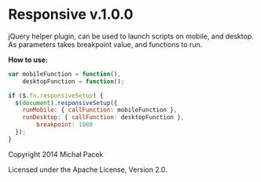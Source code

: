 # Responsive v.1.0.0

jQuery helper plugin, can be used to launch scripts on mobile, and desktop. As parameters takes breakpoint value, and functions to run.

**How to use:**

``` JavaScript
var mobileFunction = function(),
	desktopFunction = function();

if ($.fn.responsiveSetup) {
  $(document).responsiveSetup({
    runMobile: { callFunction: mobileFunction },
    runDesktop: { callFunction: desktopFunction },
		breakpoint: 1080
  });
}
```

Copyright 2014 Michał Pacek

Licensed under the Apache License, Version 2.0.
